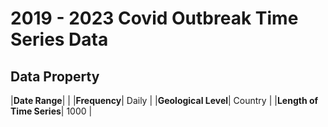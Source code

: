 # 2019 - 2023 Covid Outbreak Time Series Data

## Data Property

|**Date Range**|  |
|**Frequency**| Daily |
|**Geological Level**| Country |
|**Length of Time Series**| 1000 |
